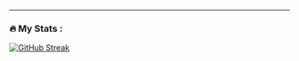 ---

### :fire: My Stats :

[![GitHub Streak](https://github-readme-streak-stats.herokuapp.com/?user=Miguely101)](https://git.io/streak-stats)
